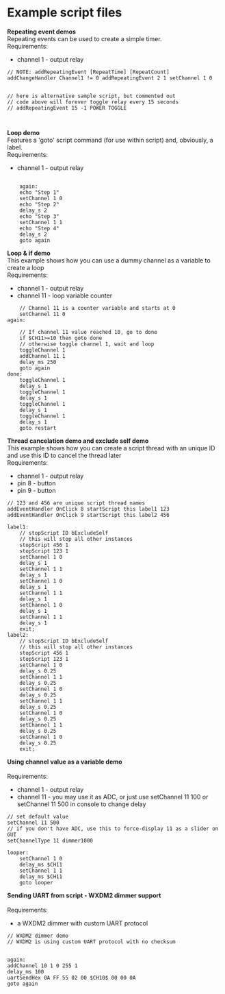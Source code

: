 # Example script files


<b>Repeating event demos</b>
<br>Repeating events can be used to create a simple timer.
<br>Requirements:
- channel 1 - output relay<br>

```// This will automatically turn off relay after about 2 seconds
// NOTE: addRepeatingEvent [RepeatTime] [RepeatCount]
addChangeHandler Channel1 != 0 addRepeatingEvent 2 1 setChannel 1 0


// here is alternative sample script, but commented out
// code above will forever toggle relay every 15 seconds
// addRepeatingEvent 15 -1 POWER TOGGLE



```


<b>Loop demo</b>
<br>Features a 'goto' script command (for use within script) and, obviously, a label.
<br>Requirements:
- channel 1 - output relay<br>

```again:
	
	again:
	echo "Step 1"
	setChannel 1 0
	echo "Step 2"
	delay_s 2
	echo "Step 3"
	setChannel 1 1
	echo "Step 4"
	delay_s 2
	goto again
```


<b>Loop & if demo</b>
<br>This example shows how you can use a dummy channel as a variable to create a loop
<br>Requirements:
- channel 1 - output relay<br>
- channel 11 - loop variable counter<br>

```restart:
	// Channel 11 is a counter variable and starts at 0
	setChannel 11 0
again:

	// If channel 11 value reached 10, go to done
	if $CH11>=10 then goto done
	// otherwise toggle channel 1, wait and loop
	toggleChannel 1
	addChannel 11 1
	delay_ms 250
	goto again
done:
	toggleChannel 1
	delay_s 1
	toggleChannel 1
	delay_s 1
	toggleChannel 1
	delay_s 1
	toggleChannel 1
	delay_s 1
	goto restart
```


<b>Thread cancelation demo and exclude self demo</b>
<br>This example shows how you can create a script thread with an unique ID and use this ID to cancel the thread later
<br>Requirements:
- channel 1 - output relay<br>
- pin 8 - button<br>
- pin 9 - button<br>

```// 'this' is a special keyword - it mean search for script/label in this file
// 123 and 456 are unique script thread names
addEventHandler OnClick 8 startScript this label1 123
addEventHandler OnClick 9 startScript this label2 456

label1:
	// stopScript ID bExcludeSelf
	// this will stop all other instances
	stopScript 456 1
	stopScript 123 1
	setChannel 1 0
	delay_s 1
	setChannel 1 1
	delay_s 1
	setChannel 1 0
	delay_s 1
	setChannel 1 1
	delay_s 1
	setChannel 1 0
	delay_s 1
	setChannel 1 1
	delay_s 1
	exit;
label2:
	// stopScript ID bExcludeSelf
	// this will stop all other instances
	stopScript 456 1
	stopScript 123 1
	setChannel 1 0
	delay_s 0.25
	setChannel 1 1
	delay_s 0.25
	setChannel 1 0
	delay_s 0.25
	setChannel 1 1
	delay_s 0.25
	setChannel 1 0
	delay_s 0.25
	setChannel 1 1
	delay_s 0.25
	setChannel 1 0
	delay_s 0.25
	exit;
```


<b>Using channel value as a variable demo</b>
<br>
<br>Requirements:
- channel 1 - output relay<br>
- channel 11 - you may use it as ADC, or just use setChannel 11 100 or setChannel 11 500 in console to change delay<br>

```
// set default value
setChannel 11 500
// if you don't have ADC, use this to force-display 11 as a slider on GUI
setChannelType 11 dimmer1000

looper:
	setChannel 1 0
	delay_ms $CH11
	setChannel 1 1
	delay_ms $CH11
	goto looper
```


<b>Sending UART from script - WXDM2 dimmer support</b>
<br>
<br>Requirements:
- a WXDM2 dimmer with custom UART protocol<br>

```
// WXDM2 dimmer demo
// WXDM2 is using custom UART protocol with no checksum


again:
addChannel 10 1 0 255 1
delay_ms 100
uartSendHex 0A FF 55 02 00 $CH10$ 00 00 0A
goto again



```


